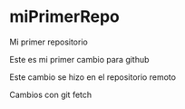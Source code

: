 # miPrimerRepo
Mi primer repositorio

Este es mi primer cambio para github

Este cambio se hizo en el repositorio remoto

Cambios con git fetch 
